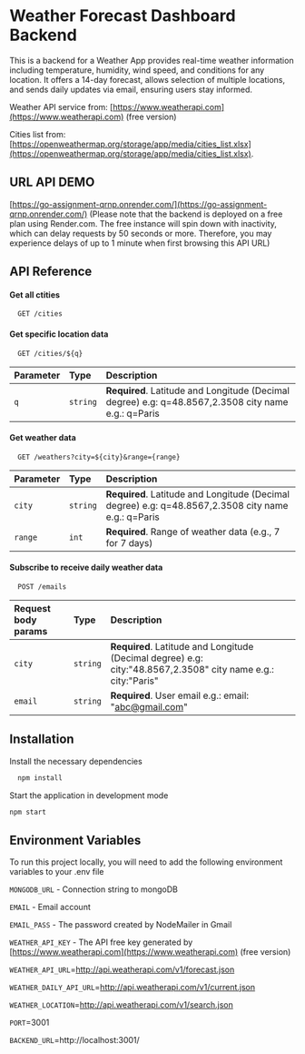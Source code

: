 
# Weather Forecast Dashboard Backend

This is a backend for a Weather App provides real-time weather information including temperature, humidity, wind speed, and conditions for any location. It offers a 14-day forecast, allows selection of multiple locations, and sends daily updates via email, ensuring users stay informed.

Weather API service from: [https://www.weatherapi.com](https://www.weatherapi.com) (free version)

Cities list from: [https://openweathermap.org/storage/app/media/cities_list.xlsx](https://openweathermap.org/storage/app/media/cities_list.xlsx).

## URL API DEMO

[https://go-assignment-qrnp.onrender.com/](https://go-assignment-qrnp.onrender.com/) (Please note that the backend is deployed on a free plan using Render.com. The free instance will spin down with inactivity, which can delay requests by 50 seconds or more. Therefore, you may experience delays of up to 1 minute when first browsing this API URL)

## API Reference

#### Get all ctities

```http
  GET /cities
```
#### Get specific location data

```http
  GET /cities/${q}
```

| Parameter | Type     | Description                       |
| :-------- | :------- | :-------------------------------- |
| `q`      | `string` | **Required**. Latitude and Longitude (Decimal degree) e.g: q=48.8567,2.3508 city name e.g.: q=Paris |

#### Get weather data

```http
  GET /weathers?city=${city}&range={range}
```

| Parameter | Type     | Description                       |
| :-------- | :------- | :-------------------------------- |
| `city`      | `string` | **Required**. Latitude and Longitude (Decimal degree) e.g: q=48.8567,2.3508 city name e.g.: q=Paris |
| `range`      | `int` | **Required**. Range of weather data (e.g., 7 for 7 days) |

#### Subscribe to receive daily weather data

```http
  POST /emails
```

| Request body params  | Type     | Description                       |
| :-------- | :------- | :-------------------------------- |
| `city`      | `string` | **Required**. Latitude and Longitude (Decimal degree) e.g: city:"48.8567,2.3508" city name e.g.: city:"Paris" |
| `email`      | `string` | **Required**. User email e.g.: email: "abc@gmail.com" |



## Installation

Install the necessary dependencies
```bash
  npm install
```
Start the application in development mode
```bash
npm start
```
## Environment Variables

To run this project locally, you will need to add the following environment variables to your .env file

`MONGODB_URL` - Connection string to mongoDB

`EMAIL` - Email account

`EMAIL_PASS` - The password created by NodeMailer in Gmail

`WEATHER_API_KEY` - The API free key generated by [https://www.weatherapi.com](https://www.weatherapi.com) (free version)

`WEATHER_API_URL`=http://api.weatherapi.com/v1/forecast.json

`WEATHER_DAILY_API_URL`=http://api.weatherapi.com/v1/current.json

`WEATHER_LOCATION`=http://api.weatherapi.com/v1/search.json

`PORT`=3001

`BACKEND_URL`=http://localhost:3001/
